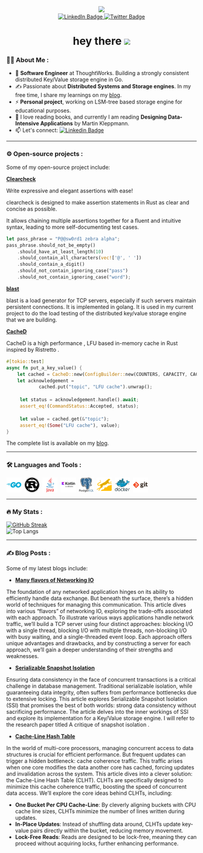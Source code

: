 <div align="center">
  <div id="header">
    <img src="https://media.giphy.com/media/M9gbBd9nbDrOTu1Mqx/giphy.gif" width="100"/>
  </div>

  <div id="badges">
    <a href="https://www.linkedin.com/in/sarthak-makhija-7a165a55/">
      <img src="https://img.shields.io/badge/LinkedIn-blue?style=for-the-badge&logo=linkedin&logoColor=white" alt="LinkedIn Badge"/>
    </a>
    <a href="https://x.com/MakhijaSarthak">
      <img src="https://img.shields.io/badge/Twitter-blue?style=for-the-badge&logo=twitter&logoColor=white" alt="Twitter Badge"/>
    </a>
  </div>

  <h1>
    hey there
    <img src="https://media.giphy.com/media/hvRJCLFzcasrR4ia7z/giphy.gif" width="30px"/>
  </h1>
</div>

### :man_technologist: About Me :

- :telescope: **Software Engineer** at ThoughtWorks. Building a strongly consistent distributed Key/Value storage engine in Go.
- :writing_hand: Passionate about **Distributed Systems and Storage engines**. In my free time, I share my learnings on my [blog](https://tech-lessons.in/en/).
- :zap: **Personal project**, working on LSM-tree based storage engine for educational purposes.
- :blue_book: I love reading books, and currently I am reading **Designing Data-Intensive Applications** by Martin Kleppmann.
- :mailbox: Let's connect: [![Linkedin Badge](https://img.shields.io/badge/-LinkedIn-blue?style=flat&logo=Linkedin&logoColor=white)](https://www.linkedin.com/in/sarthak-makhija-7a165a55)

---

### :gear: Open-source projects :

Some of my open-source project include:

[**Clearcheck**](https://github.com/SarthakMakhija/clearcheck)

Write expressive and elegant assertions with ease!

clearcheck is designed to make assertion statements in Rust as clear and concise as possible.

It allows chaining multiple assertions together for a fluent and intuitive syntax, leading to more self-documenting test cases.

```rust
let pass_phrase = "P@@sw0rd1 zebra alpha";
pass_phrase.should_not_be_empty()
    .should_have_at_least_length(10)
    .should_contain_all_characters(vec!['@', ' '])
    .should_contain_a_digit()
    .should_not_contain_ignoring_case("pass")
    .should_not_contain_ignoring_case("word");
```

[**blast**](https://github.com/SarthakMakhija/blast)

blast is a load generator for TCP servers, especially if such servers maintain persistent connections. It is implemented in golang. It is used in my current project to do the load testing of the distributed key/value storage engine that we are building.

[**CacheD**](https://github.com/SarthakMakhija/cached)

CacheD is a high performance , LFU based in-memory cache in Rust inspired by Ristretto .

```rust
#[tokio::test]
async fn put_a_key_value() {
    let cached = CacheD::new(ConfigBuilder::new(COUNTERS, CAPACITY, CACHE_WEIGHT).build());
    let acknowledgement =
            cached.put("topic", "LFU cache").unwrap();
     
     let status = acknowledgement.handle().await;
     assert_eq!(CommandStatus::Accepted, status);
    
     let value = cached.get(&"topic");
     assert_eq!(Some("LFU cache"), value);
}
```

The complete list is available on my [blog](https://tech-lessons.in/en/page/projects/).

---

### :hammer_and_wrench: Languages and Tools :

<div>
  <img src="https://github.com/devicons/devicon/blob/master/icons/go/go-original-wordmark.svg" title="Go" alt="Go" width="40" height="40"/>&nbsp;
  <img src="https://github.com/devicons/devicon/blob/master/icons/rust/rust-original.svg" title="Rust" alt="Rust" width="40" height="40"/>&nbsp;
  <img src="https://github.com/devicons/devicon/blob/master/icons/java/java-original-wordmark.svg" title="Java" alt="Java" width="40" height="40"/>&nbsp;
  <img src="https://github.com/devicons/devicon/blob/master/icons/kotlin/kotlin-original-wordmark.svg" title="Kotlin" alt="Kotlin" width="40" height="40"/>&nbsp;
  <img src="https://github.com/devicons/devicon/blob/master/icons/postgresql/postgresql-original-wordmark.svg" title="PostgreSQL" alt="PostgreSQL" width="40" height="40"/>&nbsp;
  <img src="https://github.com/devicons/devicon/blob/master/icons/rocksdb/rocksdb-original.svg" title="RocksDB" alt="RocksDB" width="40" height="40"/>&nbsp;
  <img src="https://github.com/devicons/devicon/blob/master/icons/docker/docker-original-wordmark.svg" title="Docker" alt="Docker" width="40" height="40"/>&nbsp;
  <img src="https://github.com/devicons/devicon/blob/master/icons/git/git-original-wordmark.svg" title="Git" alt="Git" width="40" height="40"/>&nbsp;  
</div>

---

### :fire: My Stats :

[![GitHub Streak](https://github-readme-streak-stats.herokuapp.com?user=SarthakMakhija)](https://git.io/streak-stats)
<br/>
![Top Langs](https://github-readme-stats.vercel.app/api/top-langs/?username=SarthakMakhija&layout=compact&exclude_repo=tech-lessons-posts,sarthakmakhija.github.io)

---

### :writing_hand: Blog Posts :

Some of my latest blogs include:

- [**Many flavors of Networking IO**](https://tech-lessons.in/en/blog/many_flavors_of_networking_io/)

The foundation of any networked application hinges on its ability to efficiently handle data exchange. But beneath the surface, there’s a hidden world of techniques for managing this communication. This article dives into various “flavors” of networking IO, exploring the trade-offs associated with each approach.
To illustrate various ways applications handle network traffic, we’ll build a TCP server using four distinct approaches: blocking I/O with a single thread, blocking I/O with multiple threads, non-blocking I/O with busy waiting, and a single-threaded event loop.
Each approach offers unique advantages and drawbacks, and by constructing a server for each approach, we’ll gain a deeper understanding of their strengths and weaknesses.

- [**Serializable Snapshot Isolation**](https://tech-lessons.in/en/blog/serializable_snapshot_isolation/)

Ensuring data consistency in the face of concurrent transactions is a critical challenge in database management. 
Traditional serializable isolation, while guaranteeing data integrity, often suffers from performance bottlenecks due to extensive locking. 
This article explores Serializable Snapshot Isolation (SSI) that promises the best of both worlds: strong data consistency without sacrificing performance. 
The article delves into the inner workings of SSI and explore its implementation for a Key/Value storage engine. I will refer to the research paper titled A critique of snapshot isolation .

- [**Cache-Line Hash Table**](https://tech-lessons.in/en/blog/cache_line_hash_table/)
  
In the world of multi-core processors, managing concurrent access to data structures is crucial for efficient performance. But frequent updates can trigger a hidden bottleneck: cache coherence traffic.
This traffic arises when one core modifies the data another core has cached, forcing updates and invalidation across the system.
This article dives into a clever solution: the Cache-Line Hash Table (CLHT). CLHTs are specifically designed to minimize this cache coherence traffic, boosting the speed of concurrent data access.
We’ll explore the core ideas behind CLHTs, including:

  - **One Bucket Per CPU Cache-Line**: By cleverly aligning buckets with CPU cache line sizes, CLHTs minimize the number of lines written during updates.
  - **In-Place Updates**: Instead of shuffling data around, CLHTs update key-value pairs directly within the bucket, reducing memory movement.
  - **Lock-Free Reads**: Reads are designed to be lock-free, meaning they can proceed without acquiring locks, further enhancing performance.


